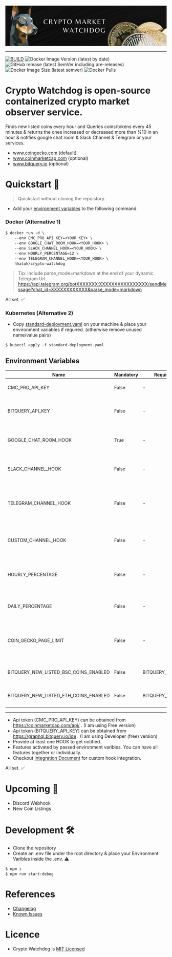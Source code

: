 ![bg](./bg.png "bg")

---
[![BUILD](https://github.com/Huseyinnurbaki/crypto-watchdog/actions/workflows/main.yml/badge.svg?branch=master)](https://github.com/Huseyinnurbaki/crypto-watchdog/actions/workflows/main.yml)
![Docker Image Version (latest by date)](https://img.shields.io/docker/v/hhaluk/crypto-watchdog?color=blue&logo=docker)
![GitHub release (latest SemVer including pre-releases)](https://img.shields.io/github/v/release/Huseyinnurbaki/crypto-watchdog?include_prereleases&logo=github)
![Docker Image Size (latest semver)](https://img.shields.io/docker/image-size/hhaluk/crypto-watchdog?color=B4D4A55&logo=docker)
![Docker Pulls](https://img.shields.io/docker/pulls/hhaluk/crypto-watchdog?color=gray&logo=docker)
# Crypto Watchdog is open-source containerized crypto market observer service.
Finds new listed coins every hour and Queries coins/tokens every 45 minutes & returns the ones increased or decreased more than %10 in an hour & notifies google chat room & Slack Channel & Telegram or your services. 

- www.coingecko.com (default)
- www.coinmarketcap.com (optional)
- www.bitquery.io (optional)

# Quickstart 🚀

> Quickstart without cloning the repoistory.

- Add your [environment variables](#environment-variables) to the following command. 

### Docker (Alternative 1)

```console
$ docker run -d \
    --env CMC_PRO_API_KEY=<YOUR_KEY> \
    --env GOOGLE_CHAT_ROOM_HOOK=<YOUR_HOOK> \
    --env SLACK_CHANNEL_HOOK=<YOUR_HOOK> \
    --env HOURLY_PERCENTAGE=12 \
    --env TELEGRAM_CHANNEL_HOOK=<YOUR_HOOK> \
    hhaluk/crypto-watchdog
```

> Tip: include parse_mode=markdown at the end of your dynamic Telegram Url.
> https://api.telegram.org/botXXXXXXX:XXXXXXXXXXXXXXXX/sendMessage?chat_id=XXXXXXXXXXXX&parse_mode=markdown

All set. :white_check_mark:	

### Kubernetes (Alternative 2)
- Copy [standard-deployment.yaml](https://github.com/Huseyinnurbaki/crypto-watchdog/blob/master/k8s/standard-deployment.yaml) on your machine & place your environment variables if required.
(otherwise remove unused name/value pairs)

```console
$ kubectl apply -f standard-deployment.yaml
```

## Environment Variables

|  Name | Mandatory  | Requires | Description |
|---|---|---|---|
| CMC_PRO_API_KEY  | False | - | Enables coinmarketcap queries.   |
| BITQUERY_API_KEY  | False | - | Enables bitquery queries. Returns new listed coins.   |
| GOOGLE_CHAT_ROOM_HOOK  | True | - | Notifies Google chat room. Enables Google chat notifications.    |
| SLACK_CHANNEL_HOOK  | False | - |  Notifies Slack channel. Enables Slack Channel notifications.  |
| TELEGRAM_CHANNEL_HOOK  | False | - |  Notifies Telegram channel. Enables Telegram Channel notifications.  |
| CUSTOM_CHANNEL_HOOK  | False | - |  Feeds provided rest endpoint. Enables Custom notifications.  |
| HOURLY_PERCENTAGE  | False | - | Used to filter price increase percentage in an hour, default is 10%.  |
| DAILY_PERCENTAGE  | False | - | Used to filter price increase percentage in a day, inactive if not defined.  |
| COIN_GECKO_PAGE_LIMIT  | False  | - | Used to change number of pages to query, default is 2. min: 1 max:28.  |
| BITQUERY_NEW_LISTED_BSC_COINS_ENABLED  | False | BITQUERY_API_KEY | Enables new listed BSC coins notifications.   |
| BITQUERY_NEW_LISTED_ETH_COINS_ENABLED  | False | BITQUERY_API_KEY | Enables new listed Eth coins notifications.   |

---
- Api token (CMC_PRO_API_KEY) can be obtained from https://coinmarketcap.com/api/ . (I am using Free version)
- Api token (BITQUERY_API_KEY) can be obtained from https://graphql.bitquery.io/ide . (I am using Developer (free) version)
- Provide at least one HOOK to get notified.
- Features activated by passed environment varibles. You can have all features together or individually.
- Checkout [Integration Document](https://github.com/Huseyinnurbaki/crypto-watchdog/wiki/Custom-Hook-Integration) for custom hook integration.


All set. :white_check_mark:	
# Upcoming :construction:	

- Discord Webhook
- New Coin Listings

# Development :hammer_and_wrench:	

- Clone the repository
- Create an .env file under the root directory & place your Environment Varibles inside the .env. :warning: 

```console
$ npm i
$ npm run start:debug
```

# References

- [Changelog](https://github.com/Huseyinnurbaki/crypto-watchdog/blob/master/changelog.md)
- [Known Issues](https://github.com/Huseyinnurbaki/crypto-watchdog/projects/1#column-14351402)

# Licence

- Crypto Watchdog is [MIT Licensed](https://github.com/Huseyinnurbaki/mocktail/blob/master/changelog.md)
